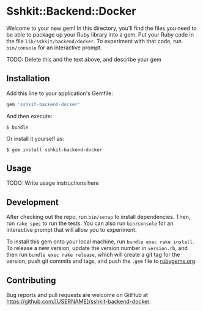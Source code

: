 # Sshkit::Backend::Docker

Welcome to your new gem! In this directory, you'll find the files you need to be able to package up your Ruby library into a gem. Put your Ruby code in the file `lib/sshkit/backend/docker`. To experiment with that code, run `bin/console` for an interactive prompt.

TODO: Delete this and the text above, and describe your gem

## Installation

Add this line to your application's Gemfile:

```ruby
gem 'sshkit-backend-docker'
```

And then execute:

    $ bundle

Or install it yourself as:

    $ gem install sshkit-backend-docker

## Usage

TODO: Write usage instructions here

## Development

After checking out the repo, run `bin/setup` to install dependencies. Then, run `rake spec` to run the tests. You can also run `bin/console` for an interactive prompt that will allow you to experiment.

To install this gem onto your local machine, run `bundle exec rake install`. To release a new version, update the version number in `version.rb`, and then run `bundle exec rake release`, which will create a git tag for the version, push git commits and tags, and push the `.gem` file to [rubygems.org](https://rubygems.org).

## Contributing

Bug reports and pull requests are welcome on GitHub at https://github.com/[USERNAME]/sshkit-backend-docker.

